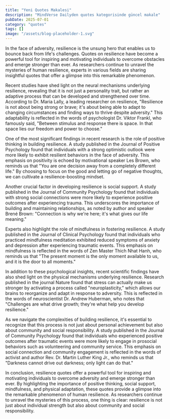 ```yaml
---
title: "Yeni Quotes Makalesi"
description: "MindVerse Dailyden quotes kategorisinde güncel makale"
pubDate: 2025-07-01
category: "quotes"
tags: []
image: "/assets/blog-placeholder-1.svg"
---
```


In the face of adversity, resilience is the unsung hero that enables us to bounce back from life's challenges. Quotes on resilience have become a powerful tool for inspiring and motivating individuals to overcome obstacles and emerge stronger than ever. As researchers continue to unravel the mysteries of human resilience, experts in various fields are sharing insightful quotes that offer a glimpse into this remarkable phenomenon.

Recent studies have shed light on the neural mechanisms underlying resilience, revealing that it is not just a personality trait, but rather an adaptive process that can be developed and strengthened over time. According to Dr. Maria Lally, a leading researcher on resilience, "Resilience is not about being strong or brave; it's about being able to adapt to changing circumstances and finding ways to thrive despite adversity." This adaptability is reflected in the words of psychologist Dr. Viktor Frankl, who famously said, "Between stimulus and response there is space. In that space lies our freedom and power to choose."

One of the most significant findings in recent research is the role of positive thinking in building resilience. A study published in the Journal of Positive Psychology found that individuals with a strong optimistic outlook were more likely to exhibit resilient behaviors in the face of adversity. This emphasis on positivity is echoed by motivational speaker Les Brown, who reminds us that "You are one decision away from a completely different life." By choosing to focus on the good and letting go of negative thoughts, we can cultivate a resilience-boosting mindset.

Another crucial factor in developing resilience is social support. A study published in the Journal of Community Psychology found that individuals with strong social connections were more likely to experience positive outcomes after experiencing trauma. This underscores the importance of building and maintaining relationships, as noted by author and speaker Brené Brown: "Connection is why we're here; it's what gives our life meaning."

Experts also highlight the role of mindfulness in fostering resilience. A study published in the Journal of Clinical Psychology found that individuals who practiced mindfulness meditation exhibited reduced symptoms of anxiety and depression after experiencing traumatic events. This emphasis on mindfulness is reflected in the words of Zen Master Thich Nhat Hanh, who reminds us that "The present moment is the only moment available to us, and it is the door to all moments."

In addition to these psychological insights, recent scientific findings have also shed light on the physical mechanisms underlying resilience. Research published in the journal Nature found that stress can actually make us stronger by activating a process called "neuroplasticity," which allows our brains to reorganize and adapt in response to adversity. This is reflected in the words of neuroscientist Dr. Andrew Huberman, who notes that "Challenges are what drive growth; they're what help you develop resilience."

As we navigate the complexities of building resilience, it's essential to recognize that this process is not just about personal achievement but also about community and social responsibility. A study published in the Journal of Community Psychology found that individuals who experienced positive outcomes after traumatic events were more likely to engage in prosocial behaviors such as volunteering and community service. This emphasis on social connection and community engagement is reflected in the words of activist and author Rev. Dr. Martin Luther King Jr., who reminds us that "Darkness cannot drive out darkness; only light can do that."

In conclusion, resilience quotes offer a powerful tool for inspiring and motivating individuals to overcome adversity and emerge stronger than ever. By highlighting the importance of positive thinking, social support, mindfulness, and physical adaptation, these quotes provide a glimpse into the remarkable phenomenon of human resilience. As researchers continue to unravel the mysteries of this process, one thing is clear: resilience is not just about individual strength but also about community and social responsibility.